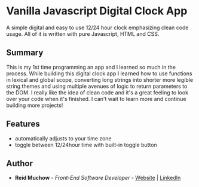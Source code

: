 # Vanilla Javascript Digital Clock App

A simple digital and easy to use 12/24 hour clock emphasizing clean code usage.  All of it is written with pure Javascript, HTML and CSS.

## Summary

This is my 1st time programming an app and I learned so much in the process.  While building this digital clock app I learned how to use functions in lexical and global scope, converting long strings into shorter more legible string themes and using multiple avenues of logic to return parameters to the DOM.  I really like the idea of clean code and it's a great feeling to look over your code when it's finished.  I can't wait to learn more and continue building more projects!

## Features

- automatically adjusts to your time zone
- toggle between 12/24hour time with built-in toggle button

## Author 

* **Reid Muchow** - *Front-End Software Developer* - [Website](https://www.reidmuchow.com) | [LinkedIn](https://www.linkedin.com/in/reidmuchow/)





